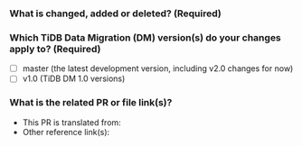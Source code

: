 <!--Thanks for your contribution to TiDB Data Migration (DM) documentation. See [CONTRIBUTING](https://github.com/pingcap/community/blob/master/CONTRIBUTING.md) before filing this pull request (PR).-->

### What is changed, added or deleted? (Required)

<!--Tell us what you did and why. This is important to help reviewers and community members understand your PR.-->

### Which TiDB Data Migration (DM) version(s) do your changes apply to? (Required)

<!--Tick the checkbox(es) below to choose the DM version(s) that your changes apply to.-->

- [ ] master (the latest development version, including v2.0 changes for now)
- [ ] v1.0 (TiDB DM 1.0 versions)

<!--**If you select two or more versions from above**, to trigger the bot to cherry-pick this PR to your desired release version branch(es), you **must** add corresponding labels such as **needs-cherry-pick-1.0** and **needs-cherry-pick-2.0**.-->

### What is the related PR or file link(s)?

<!--Give us some reference link(s) that might help quickly review and merge your PR, for example, a file link that supports why you changed the document.-->

- This PR is translated from: <!--Give links here-->
- Other reference link(s): <!--Give links here-->
